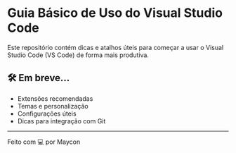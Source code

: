 # Guia Básico de Uso do Visual Studio Code

Este repositório contém dicas e atalhos úteis para começar a usar o Visual Studio Code (VS Code) de forma mais produtiva.

## 🛠️ Em breve...

- Extensões recomendadas
- Temas e personalização
- Configurações úteis
- Dicas para integração com Git

---

Feito com 💻 por Maycon
